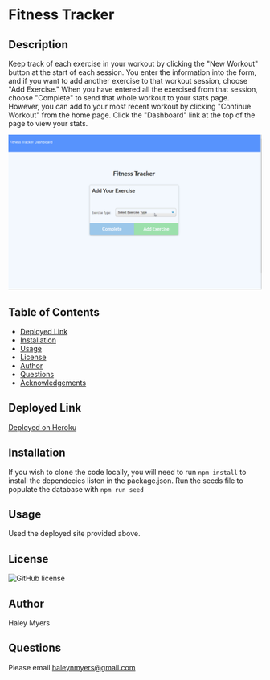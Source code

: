 # Fitness Tracker

## Description
Keep track of each exercise in your workout by clicking the "New Workout" button at the start of each session. You enter the information into the form, and if you want to add another exercise to that workout session, choose "Add Exercise." When you have entered all the exercised from that session, choose "Complete" to send that whole workout to your stats page. However, you can add to your most recent workout by clicking "Continue Workout" from the home page. Click the "Dashboard" link at the top of the page to view your stats.

![Fitness Tracker Demo](./public/assets/fitness-tracker-demo.gif)

## Table of Contents
* [Deployed Link](#deployed-link)
* [Installation](#installation)
* [Usage](#usage)
* [License](#license)
* [Author](#author)
* [Questions](#questions)
* [Acknowledgements](#acknowledgements)

## Deployed Link
[Deployed on Heroku](https://warm-forest-23524.herokuapp.com/)

## Installation
If you wish to clone the code locally, you will need to run
`npm install` to install the dependecies listen in the package.json. 
Run the seeds file to populate the database with `npm run seed`

## Usage
Used the deployed site provided above.

## License
![GitHub license](https://img.shields.io/badge/license-MIT-blue.svg)

## Author
Haley Myers

## Questions
Please email [haleynmyers@gmail.com](mailto:haleynmyers@gmail.com)

